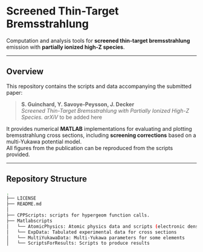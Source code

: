 # Screened Thin-Target Bremsstrahlung

Computation and analysis tools for **screened thin-target bremsstrahlung** emission with **partially ionized high-Z species**.

---

## Overview

This repository contains the scripts and data accompanying the submitted paper:

> **S. Guinchard, Y. Savoye-Peysson, J. Decker**  
> *Screened Thin-Target Bremsstrahlung with Partially Ionized High-Z Species.*
> *arXiV* to be added here

It provides numerical **MATLAB** implementations for evaluating and plotting bremsstrahlung cross sections, including **screening corrections** based on a multi-Yukawa potential model.  
All figures from the publication can be reproduced from the scripts provided.

---

## Repository Structure
```bash
.
├── LICENSE
├── README.md
│
├── CPPScripts: scripts for hypergeom function calls.
├── Matlabscripts
│   └── AtomicPhysics: Atomic physics data and scripts (electronic densities)
│   └── ExpData: Tabulated experimental data for cross sections
│   └── MultiYukawaData: Multi-Yukawa parameters for some elements
│   └── ScriptsForResults: Scripts to produce results

```



